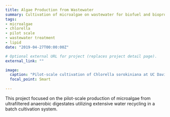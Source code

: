 ```yaml
---
title: Algae Production from Wastewater
summary: Cultivation of microalgae on wastewater for biofuel and bioproduct development
tags:
- microalgae
- chlorella
- pilot scale
- wastewater treatment
- lipid
date: "2019-04-27T00:00:00Z"

# Optional external URL for project (replaces project detail page).
external_link: ""

image: 
  caption: "Pilot-scale cultivation of Chlorella sorokiniana at UC Davis"
  focal_point: Smart
  
---
```

This project focused on the pilot-scale production of microalgae from ultrafiltered anaerobic digestates utilizing extensive water recycling in a batch cultivation system.
